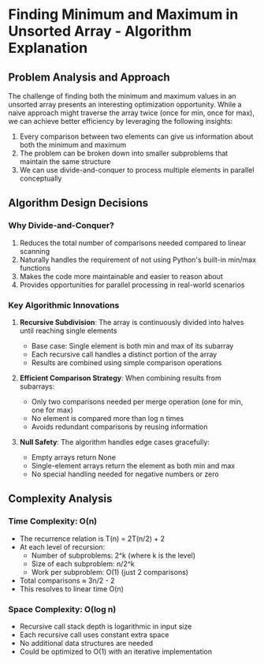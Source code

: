 <!--
Problem 6: Unsorted Integer Array

Provide an explanation for your answer, clearly organizing your thoughts into
concise and easy-to-understand language.

Focus on explaining the reasoning behind your decisions rather than giving a 
detailed description of the code. For instance, why did you choose a particular 
data structure? Additionally, discuss the efficiency of your solution in terms 
of time and space complexity. If necessary, you can support your explanation 
with code snippets or mathematical formulas. For guidance on how to write 
formulas in markdown, refer to https://docs.github.com/en/get-started/writing-on-github/working-with-advanced-formatting/writing-mathematical-expressions.
-->
# Finding Minimum and Maximum in Unsorted Array - Algorithm Explanation

## Problem Analysis and Approach

The challenge of finding both the minimum and maximum values in an unsorted array presents an interesting optimization opportunity. While a naive approach might traverse the array twice (once for min, once for max), we can achieve better efficiency by leveraging the following insights:

1. Every comparison between two elements can give us information about both the minimum and maximum
2. The problem can be broken down into smaller subproblems that maintain the same structure
3. We can use divide-and-conquer to process multiple elements in parallel conceptually

## Algorithm Design Decisions

### Why Divide-and-Conquer?
1. Reduces the total number of comparisons needed compared to linear scanning
2. Naturally handles the requirement of not using Python's built-in min/max functions
3. Makes the code more maintainable and easier to reason about
4. Provides opportunities for parallel processing in real-world scenarios

### Key Algorithmic Innovations

1. **Recursive Subdivision**: The array is continuously divided into halves until reaching single elements
   - Base case: Single element is both min and max of its subarray
   - Each recursive call handles a distinct portion of the array
   - Results are combined using simple comparison operations

2. **Efficient Comparison Strategy**: When combining results from subarrays:
   - Only two comparisons needed per merge operation (one for min, one for max)
   - No element is compared more than log n times
   - Avoids redundant comparisons by reusing information

3. **Null Safety**: The algorithm handles edge cases gracefully:
   - Empty arrays return None
   - Single-element arrays return the element as both min and max
   - No special handling needed for negative numbers or zero

## Complexity Analysis

### Time Complexity: O(n)
- The recurrence relation is T(n) = 2T(n/2) + 2
- At each level of recursion:
  * Number of subproblems: 2^k (where k is the level)
  * Size of each subproblem: n/2^k
  * Work per subproblem: O(1) (just 2 comparisons)
- Total comparisons ≈ 3n/2 - 2
- This resolves to linear time O(n)

### Space Complexity: O(log n)
- Recursive call stack depth is logarithmic in input size
- Each recursive call uses constant extra space
- No additional data structures are needed
- Could be optimized to O(1) with an iterative implementation
